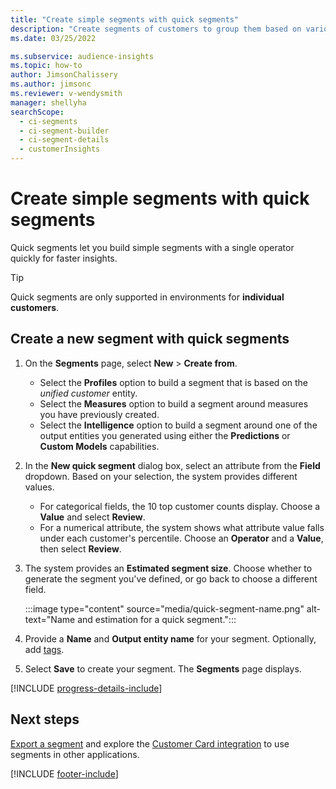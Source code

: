 ```yaml
---
title: "Create simple segments with quick segments"
description: "Create segments of customers to group them based on various attributes."
ms.date: 03/25/2022

ms.subservice: audience-insights
ms.topic: how-to
author: JimsonChalissery
ms.author: jimsonc
ms.reviewer: v-wendysmith
manager: shellyha
searchScope: 
  - ci-segments
  - ci-segment-builder
  - ci-segment-details
  - customerInsights
---
```


# Create simple segments with quick segments

Quick segments let you build simple segments with a single operator quickly for faster insights.

> [!TIP]
> Quick segments are only supported in environments for **individual customers**.

## Create a new segment with quick segments

1. On the **Segments** page, select **New** > **Create from**.
   - Select the **Profiles** option to build a segment that is based on the *unified customer* entity.
   - Select the **Measures** option to build a segment around measures you have previously created.
   - Select the **Intelligence** option to build a segment around one of the output entities you generated using either the **Predictions** or **Custom Models** capabilities.

1. In the **New quick segment** dialog box, select an attribute from the **Field** dropdown. Based on your selection, the system provides different values.
   - For categorical fields, the 10 top customer counts display. Choose a **Value** and select **Review**.
   - For a numerical attribute, the system shows what attribute value falls under each customer's percentile. Choose an **Operator** and a **Value**, then select **Review**.

1. The system provides an **Estimated segment size**. Choose whether to generate the segment you've defined, or go back to choose a different field.

   :::image type="content" source="media/quick-segment-name.png" alt-text="Name and estimation for a quick segment.":::

1. Provide a **Name** and **Output entity name** for your segment. Optionally, add [tags](work-with-tags-columns.md#manage-tags).

1. Select **Save** to create your segment. The **Segments** page displays.

[!INCLUDE [progress-details-include](includes/progress-details-pane.md)]

## Next steps

[Export a segment](export-destinations.md) and explore the [Customer Card integration](customer-card-add-in.md) to use segments in other applications.

[!INCLUDE [footer-include](includes/footer-banner.md)]
